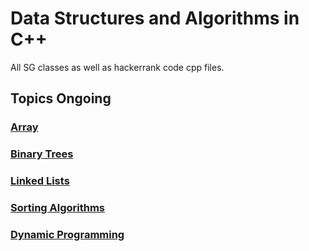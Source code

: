 # Data Structures and Algorithms in C++
All SG classes as well as hackerrank code cpp files.

## Topics Ongoing

### [Array](https://github.com/nitish81299/success-gateway/tree/master/Array)
### [Binary Trees](https://github.com/nitish81299/success-gateway/tree/master/Binary-tree)
### [Linked Lists](https://github.com/nitish81299/success-gateway/tree/master/Linked%20List)
### [Sorting Algorithms](https://github.com/nitish81299/success-gateway/tree/master/Sorting%20algos)
### [Dynamic Programming](https://github.com/nitish81299/success-gateway/tree/master/dynamic%20programming)
